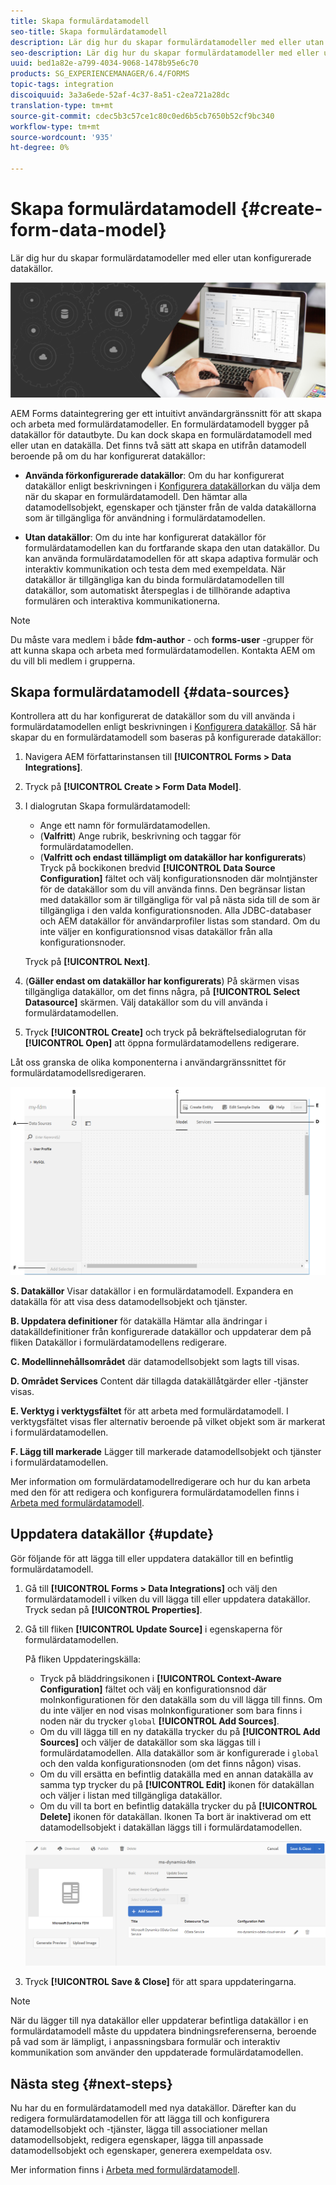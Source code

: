 ```yaml
---
title: Skapa formulärdatamodell
seo-title: Skapa formulärdatamodell
description: Lär dig hur du skapar formulärdatamodeller med eller utan konfigurerade datakällor.
seo-description: Lär dig hur du skapar formulärdatamodeller med eller utan konfigurerade datakällor.
uuid: bed1a82e-a799-4034-9068-1478b95e6c70
products: SG_EXPERIENCEMANAGER/6.4/FORMS
topic-tags: integration
discoiquuid: 3a3a6ede-52af-4c37-8a51-c2ea721a28dc
translation-type: tm+mt
source-git-commit: cdec5b3c57ce1c80c0ed6b5cb7650b52cf9bc340
workflow-type: tm+mt
source-wordcount: '935'
ht-degree: 0%

---
```



# Skapa formulärdatamodell {#create-form-data-model}

Lär dig hur du skapar formulärdatamodeller med eller utan konfigurerade datakällor.

![](do-not-localize/data-integeration.png)

AEM Forms dataintegrering ger ett intuitivt användargränssnitt för att skapa och arbeta med formulärdatamodeller. En formulärdatamodell bygger på datakällor för datautbyte. Du kan dock skapa en formulärdatamodell med eller utan en datakälla. Det finns två sätt att skapa en utifrån datamodell beroende på om du har konfigurerat datakällor:

* **Använda förkonfigurerade datakällor**: Om du har konfigurerat datakällor enligt beskrivningen i [Konfigurera datakällor](/help/forms/using/configure-data-sources.md)kan du välja dem när du skapar en formulärdatamodell. Den hämtar alla datamodellsobjekt, egenskaper och tjänster från de valda datakällorna som är tillgängliga för användning i formulärdatamodellen.

* **Utan datakällor**: Om du inte har konfigurerat datakällor för formulärdatamodellen kan du fortfarande skapa den utan datakällor. Du kan använda formulärdatamodellen för att skapa adaptiva formulär och interaktiv kommunikation och testa dem med exempeldata. När datakällor är tillgängliga kan du binda formulärdatamodellen till datakällor, som automatiskt återspeglas i de tillhörande adaptiva formulären och interaktiva kommunikationerna.

>[!NOTE]
>
>Du måste vara medlem i både **fdm-author** - och **forms-user** -grupper för att kunna skapa och arbeta med formulärdatamodellen. Kontakta AEM om du vill bli medlem i grupperna.

## Skapa formulärdatamodell {#data-sources}

Kontrollera att du har konfigurerat de datakällor som du vill använda i formulärdatamodellen enligt beskrivningen i [Konfigurera datakällor](/help/forms/using/configure-data-sources.md). Så här skapar du en formulärdatamodell som baseras på konfigurerade datakällor:

1. Navigera AEM författarinstansen till **[!UICONTROL Forms > Data Integrations]**.
1. Tryck på **[!UICONTROL Create > Form Data Model]**.
1. I dialogrutan Skapa formulärdatamodell:

   * Ange ett namn för formulärdatamodellen.
   * (**Valfritt**) Ange rubrik, beskrivning och taggar för formulärdatamodellen.
   * (**Valfritt och endast tillämpligt om datakällor har konfigurerats**) Tryck på bockikonen bredvid **[!UICONTROL Data Source Configuration]** fältet och välj konfigurationsnoden där molntjänster för de datakällor som du vill använda finns. Den begränsar listan med datakällor som är tillgängliga för val på nästa sida till de som är tillgängliga i den valda konfigurationsnoden. Alla JDBC-databaser och AEM datakällor för användarprofiler listas som standard. Om du inte väljer en konfigurationsnod visas datakällor från alla konfigurationsnoder.

   Tryck på **[!UICONTROL Next]**.

1. (**Gäller endast om datakällor har konfigurerats**) På skärmen visas tillgängliga datakällor, om det finns några, på **[!UICONTROL Select Datasource]** skärmen. Välj datakällor som du vill använda i formulärdatamodellen.
1. Tryck **[!UICONTROL Create]** och tryck på bekräftelsedialogrutan för **[!UICONTROL Open]** att öppna formulärdatamodellens redigerare.

Låt oss granska de olika komponenterna i användargränssnittet för formulärdatamodellsredigeraren.

![En formulärdatamodell med tre datakällor - en RESTful-tjänst, AEM användarprofil och ett RDBMS](assets/fdm-ui.png)

**S. Datakällor** Visar datakällor i en formulärdatamodell. Expandera en datakälla för att visa dess datamodellsobjekt och tjänster.

**B. Uppdatera definitioner** för datakälla Hämtar alla ändringar i datakälldefinitioner från konfigurerade datakällor och uppdaterar dem på fliken Datakällor i formulärdatamodellens redigerare.

**C. Modellinnehållsområdet** där datamodellsobjekt som lagts till visas.

**D. Området Services** Content där tillagda datakällåtgärder eller -tjänster visas.

**E. Verktyg i verktygsfältet** för att arbeta med formulärdatamodell. I verktygsfältet visas fler alternativ beroende på vilket objekt som är markerat i formulärdatamodellen.

**F. Lägg till markerade** Lägger till markerade datamodellsobjekt och tjänster i formulärdatamodellen.

Mer information om formulärdatamodellredigerare och hur du kan arbeta med den för att redigera och konfigurera formulärdatamodellen finns i [Arbeta med formulärdatamodell](/help/forms/using/work-with-form-data-model.md).

## Uppdatera datakällor {#update}

Gör följande för att lägga till eller uppdatera datakällor till en befintlig formulärdatamodell.

1. Gå till **[!UICONTROL Forms > Data Integrations]** och välj den formulärdatamodell i vilken du vill lägga till eller uppdatera datakällor. Tryck sedan på **[!UICONTROL Properties]**.
1. Gå till fliken **[!UICONTROL Update Source]** i egenskaperna för formulärdatamodellen.

   På fliken Uppdateringskälla:

   * Tryck på bläddringsikonen i **[!UICONTROL Context-Aware Configuration]** fältet och välj en konfigurationsnod där molnkonfigurationen för den datakälla som du vill lägga till finns. Om du inte väljer en nod visas molnkonfigurationer som bara finns i noden när du trycker `global` **[!UICONTROL Add Sources]**.
   * Om du vill lägga till en ny datakälla trycker du på **[!UICONTROL Add Sources]** och väljer de datakällor som ska läggas till i formulärdatamodellen. Alla datakällor som är konfigurerade i `global` och den valda konfigurationsnoden (om det finns någon) visas.
   * Om du vill ersätta en befintlig datakälla med en annan datakälla av samma typ trycker du på **[!UICONTROL Edit]** ikonen för datakällan och väljer i listan med tillgängliga datakällor.
   * Om du vill ta bort en befintlig datakälla trycker du på **[!UICONTROL Delete]** ikonen för datakällan. Ikonen Ta bort är inaktiverad om ett datamodellsobjekt i datakällan läggs till i formulärdatamodellen.

   ![fdm-properties](assets/fdm-properties.png)

1. Tryck **[!UICONTROL Save & Close]** för att spara uppdateringarna.

>[!NOTE]
>
>När du lägger till nya datakällor eller uppdaterar befintliga datakällor i en formulärdatamodell måste du uppdatera bindningsreferenserna, beroende på vad som är lämpligt, i anpassningsbara formulär och interaktiv kommunikation som använder den uppdaterade formulärdatamodellen.

## Nästa steg {#next-steps}

Nu har du en formulärdatamodell med nya datakällor. Därefter kan du redigera formulärdatamodellen för att lägga till och konfigurera datamodellsobjekt och -tjänster, lägga till associationer mellan datamodellsobjekt, redigera egenskaper, lägga till anpassade datamodellsobjekt och egenskaper, generera exempeldata osv.

Mer information finns i [Arbeta med formulärdatamodell](/help/forms/using/work-with-form-data-model.md).
